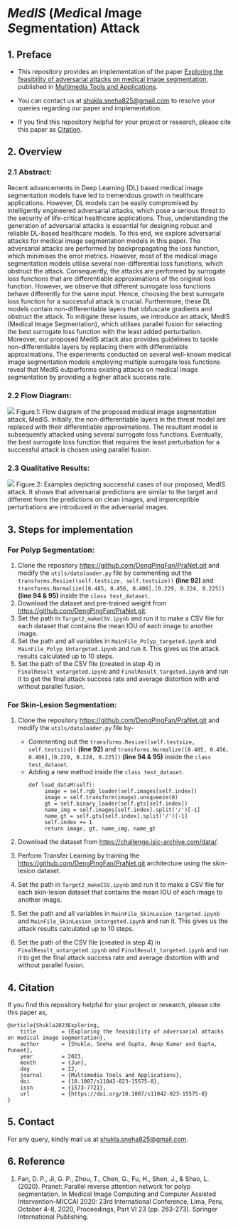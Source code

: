 # *MedIS* (*Med*ical *I*mage *S*egmentation) Attack
## 1. Preface
* This repository provides an implementation of the paper [Exploring the feasibility of adversarial attacks on medical image segmentation](https://link.springer.com/article/10.1007/s11042-023-15575-8), published in [Multimedia Tools and Applications](https://www.springer.com/journal/11042). 

* You can contact us at <shukla.sneha825@gmail.com> to resolve your queries regarding our paper and implementation. 

* If you find this repository helpful for your project or research, please cite this paper as [Citation](https://github.com/SnehaShukla937/MEDIS_ATTACK/tree/main#4-citation).

## 2. Overview
### 2.1  Abstract:
Recent advancements in Deep Learning (DL) based medical image segmentation models have led to tremendous growth in healthcare applications. However, DL models can be easily compromised by intelligently engineered adversarial attacks, which pose a serious threat to the security of life-critical healthcare applications. Thus, understanding the generation of adversarial attacks is essential for designing robust and reliable DL-based healthcare models. To this end, we explore adversarial attacks for medical image segmentation models in this paper. The adversarial attacks are performed by backpropagating the loss function, which minimises the error metrics. However, most of the medical image segmentation models utilise several non-differential loss functions, which obstruct the attack. Consequently, the attacks are performed by surrogate loss functions that are differentiable approximations of the original loss function. However, we observe that different surrogate loss functions behave differently for the same input. Hence, choosing the best surrogate loss function for a successful attack is crucial. Furthermore, these DL models contain non-differentiable layers that obfuscate gradients and obstruct the attack. To mitigate these issues, we introduce an attack, MedIS (Medical Image Segmentation), which utilises parallel fusion for selecting the best surrogate loss function with the least added perturbation. Moreover, our proposed MedIS attack also provides guidelines to tackle non-differentiable layers by replacing them with differentiable approximations. The experiments conducted on several well-known medical image segmentation models employing multiple surrogate loss functions reveal that MedIS outperforms existing attacks on medical image segmentation by providing a higher attack success rate.
### 2.2  Flow Diagram:
![](https://media.springernature.com/full/springer-static/image/art%3A10.1007%2Fs11042-023-15575-8/MediaObjects/11042_2023_15575_Fig1_HTML.png?as=webp) Figure.1: Flow diagram of the proposed medical image segmentation attack, MedIS. Initially, the non-differentiable layers in the threat model are replaced with their differentiable approximations. The resultant model is subsequently attacked using several surrogate loss functions. Eventually, the best surrogate loss function that requires the least perturbation for a successful attack is chosen using parallel fusion.

### 2.3  Qualitative Results:
![](https://media.springernature.com/full/springer-static/image/art%3A10.1007%2Fs11042-023-15575-8/MediaObjects/11042_2023_15575_Fig2_HTML.png?as=webp) Figure.2: Examples depicting successful cases of our proposed, MedIS attack. It shows that adversarial predictions are similar to the target and different from the predictions on clean images, and imperceptible perturbations are introduced in the adversarial images.

## 3. Steps for implementation
### For Polyp Segmentation:
1. Clone the repository <https://github.com/DengPingFan/PraNet.git> and modify the `utils/dataloader.py` file by commenting out the `transforms.Resize((self.testsize, self.testsize))` **(line 92)** and `transforms.Normalize([0.485, 0.456, 0.406],[0.229, 0.224, 0.225])` **(line 94 & 95)**  inside the `class test_dataset`.
2. Download the dataset and pre-trained weight from  <https://github.com/DengPingFan/PraNet.git>.
3. Set the path in `Target2_makeCSV.ipynb` and run it to make a CSV file for each dataset that contains the mean IOU of each image to another image.
4. Set the path and all variables in `MainFile_Polyp_targeted.ipynb` and `MainFile_Polyp_Untargeted.ipynb` and run it. This gives us the attack results calculated up to 10 steps.
5. Set the path of the CSV file (created in step 4) in `FinalResult_untargeted.ipynb` and `FinalResult_targeted.ipynb` and run it to get the final attack success rate and average distortion with and without parallel fusion.

### For Skin-Lesion Segmentation:
1. Clone the repository <https://github.com/DengPingFan/PraNet.git> and modify the `utils/dataloader.py` file by-
   * Commenting out the `transforms.Resize((self.testsize, self.testsize))` **(line 92)** and `transforms.Normalize([0.485, 0.456, 0.406],[0.229, 0.224, 0.225])` **(line 94 & 95)** inside the `class test_dataset`.
   * Adding a new method inside the `class test_dataset`.
       ```
       def load_dataM(self):
            image = self.rgb_loader(self.images[self.index])
            image = self.transform(image).unsqueeze(0)
            gt = self.binary_loader(self.gts[self.index])
            name_img = self.images[self.index].split('/')[-1] 
            name_gt = self.gts[self.index].split('/')[-1] 
            self.index += 1
            return image, gt, name_img, name_gt
       ```
      
2. Download the dataset from  <https://challenge.isic-archive.com/data/>.
3. Perform Transfer Learning by training the <https://github.com/DengPingFan/PraNet.git> architecture using the skin-lesion dataset.
4. Set the path in `Target2_makeCSV.ipynb` and run it to make a CSV file for each skin-lesion dataset that contains the mean IOU of each image to another image.
5. Set the path and all variables in `MainFile_SkinLesion_targeted.ipynb` and `MainFile_SkinLesion_Untargeted.ipynb` and run it. This gives us the attack results calculated up to 10 steps.
6. Set the path of the CSV file (created in step 4) in `FinalResult_untargeted.ipynb` and `FinalResult_targeted.ipynb` and run it to get the final attack success rate and average distortion with and without parallel fusion.

## 4. Citation
If you find this repository helpful for your project or research, please cite this paper as,
```
@article{Shukla2023Exploring,
    title        = {Exploring the feasibility of adversarial attacks on medical image segmentation},
    author       = {Shukla, Sneha and Gupta, Anup Kumar and Gupta, Puneet},
    year         = 2023,
    month        = {Jun},
    day          = 22,
    journal      = {Multimedia Tools and Applications},
    doi          = {10.1007/s11042-023-15575-8},
    issn         = {1573-7721},
    url          = {https://doi.org/10.1007/s11042-023-15575-8}
}
```

## 5. Contact
For any query, kindly mail us at <shukla.sneha825@gmail.com>.

## 6. Reference
1. Fan, D. P., Ji, G. P., Zhou, T., Chen, G., Fu, H., Shen, J., & Shao, L. (2020). Pranet: Parallel reverse attention network for polyp segmentation. In Medical Image Computing and Computer Assisted Intervention–MICCAI 2020: 23rd International Conference, Lima, Peru, October 4–8, 2020, Proceedings, Part VI 23 (pp. 263-273). Springer International Publishing.
